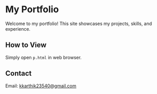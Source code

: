 # My Portfolio

Welcome to my portfolio! This site showcases my projects, skills, and experience.

## How to View

Simply open `p.html` in  web browser.

## Contact

Email: kkarthik23540@gmail.com 
